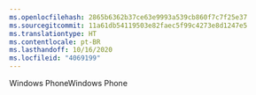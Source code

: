 ```yaml
---
ms.openlocfilehash: 2865b6362b37ce63e9993a539cb860f7c7f25e37
ms.sourcegitcommit: 11a61db54119503e82faec5f99c4273e8d1247e5
ms.translationtype: HT
ms.contentlocale: pt-BR
ms.lasthandoff: 10/16/2020
ms.locfileid: "4069199"
---
```

<span data-ttu-id="e8895-101">Windows Phone</span><span class="sxs-lookup"><span data-stu-id="e8895-101">Windows Phone</span></span>